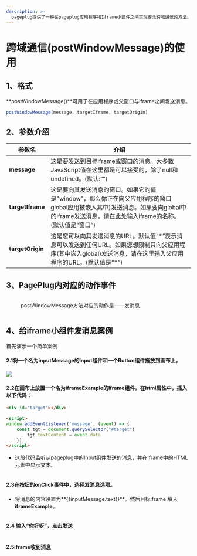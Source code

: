 ```yaml
---
description: >-
  pageplug提供了一种在pageplug应用程序和Iframe小部件之间实现安全跨域通信的方法。假设您正在构建一个应用程序，其中包含一个嵌入外部页面的Iframe组件，并希望在外部页面和pageplug应用程序之间发布消息。
---
```


# 跨域通信(postWindowMessage)的使用

## 1、格式

**postWindowMessage()**可用于在应用程序或父窗口与iframe之间发送消息。

```javascript
postWindowMessage(message, targetIframe, targetOrigin)
```

## 2、参数介绍

| 参数名              | 介绍                                                                                                             |
| ---------------- | -------------------------------------------------------------------------------------------------------------- |
| **message**      | 这是要发送到目标iframe或窗口的消息。大多数JavaScript值在这里都是可以接受的，除了null和undefined。(默认:“”)                                         |
| **targetIframe** | 这是要向其发送消息的窗口。如果它的值是"window"，那么你正在向父应用程序的窗口global应用被嵌入其中)发送消息。如果要向global中的iframe发送消息，请在此处输入iframe的名称。(默认值是“窗口”) |
| **targetOrigin** | 这是您可以向其发送消息的URL。默认值“\*”表示消息可以发送到任何URL。如果您想限制只向父应用程序(其中嵌入global)发送消息，请在这里输入父应用程序的URL。(默认值是“\*”)                 |

## 3、PagePlug内对应的动作事件

<figure><img src="../../.gitbook/assets/image (199).png" alt=""><figcaption><p>postWindowMessage方法对应的动作是——发消息</p></figcaption></figure>

<figure><img src="../../.gitbook/assets/image (197).png" alt=""><figcaption></figcaption></figure>

## 4、给iframe小组件发消息案例

首先演示一个简单案例

#### &#x20;       2.1将一个名为inputMessage的Input组件和一个Button组件拖放到画布上。

![](<../../.gitbook/assets/image (14).png>)

#### &#x20;       2.2在画布上放置一个名为iframeExample的Iframe组件。在html属性中，插入以下代码：

```html
<div id="target"></div>

<script>
window.addEventListener('message', (event) => {
    const tgt = document.querySelector("#target")
        tgt.textContent = event.data
    });
</script>
```

* 这段代码监听从pageplug中的Input组件发送的消息，并在Iframe中的HTML元素中显示文本。

<figure><img src="../../.gitbook/assets/image (19) (3).png" alt=""><figcaption></figcaption></figure>

#### &#x20;       2.3在按钮的**onClick**事件中，选择**发消息**选项。

* 将消息的内容设置为**\{{inputMessage.text\}}**。然后目标iframe 填入 **iframeExample**。

<figure><img src="../../.gitbook/assets/image (197) (1).png" alt=""><figcaption></figcaption></figure>

#### &#x20;       2.4 输入“你好呀”，点击**发送**

<figure><img src="../../.gitbook/assets/image (16) (1).png" alt=""><figcaption></figcaption></figure>

#### &#x20;       2.5iframe收到消息

<figure><img src="../../.gitbook/assets/image (17) (2).png" alt=""><figcaption></figcaption></figure>

